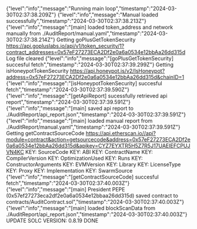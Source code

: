 {"level":"info","message":"Running main loop","timestamp":"2024-03-30T02:37:38.209Z"}
{"level":"info","message":"Manual loaded successfully","timestamp":"2024-03-30T02:37:38.213Z"}
{"level":"info","message":"[main] loaded token_address and network manually from ./AuditReport/manual.yaml","timestamp":"2024-03-30T02:37:38.214Z"}
Getting goPlusGetTokenSecurity  https://api.gopluslabs.io/api/v1/token_security/1?contract_addresses=0x57eF27273ECA2Df2e0a6a0534e12bbAa26dd315d
Log file cleared
{"level":"info","message":"[goPlusGetTokenSecurity] succesful fetch","timestamp":"2024-03-30T02:37:39.299Z"}
Getting isHoneypotTokenSecurity 
    https://api.honeypot.is/v2/IsHoneypot?address=0x57eF27273ECA2Df2e0a6a0534e12bbAa26dd315d&chainID=1
{"level":"info","message":"[isHoneypotTokenSecurity] succesful fetch","timestamp":"2024-03-30T02:37:39.590Z"}
{"level":"info","message":"[getApiReport] sucessfully retrieved api report","timestamp":"2024-03-30T02:37:39.591Z"}
{"level":"info","message":"[main] saved api report to ./AuditReport/api_report.json","timestamp":"2024-03-30T02:37:39.591Z"}
{"level":"info","message":"[main] loaded manual report from ./AuditReport/manual.yaml","timestamp":"2024-03-30T02:37:39.591Z"}
Getting getContractSourceCode  https://api.etherscan.io//api?module=contract&action=getsourcecode&address=0x57eF27273ECA2Df2e0a6a0534e12bbAa26dd315d&apikey=CYZ7EYXTR5H5Z7R5J17UAEIEFCPUJVN4KC
KEY:  SourceCode
KEY:  ABI
KEY:  ContractName
KEY:  CompilerVersion
KEY:  OptimizationUsed
KEY:  Runs
KEY:  ConstructorArguments
KEY:  EVMVersion
KEY:  Library
KEY:  LicenseType
KEY:  Proxy
KEY:  Implementation
KEY:  SwarmSource
{"level":"info","message":"[getContractSourceCode] succesful fetch","timestamp":"2024-03-30T02:37:40.003Z"}
{"level":"info","message":"[main] President PEPE (0x57ef27273eca2df2e0a6a0534e12bbaa26dd315d) saved contract to contracts/AuditContract.sol","timestamp":"2024-03-30T02:37:40.003Z"}
{"level":"info","message":"[main] loaded blockScanData from ./AuditReport/api_report.json","timestamp":"2024-03-30T02:37:40.003Z"}
UPDATE SOLC VERSION: 0.8.19
DONE
